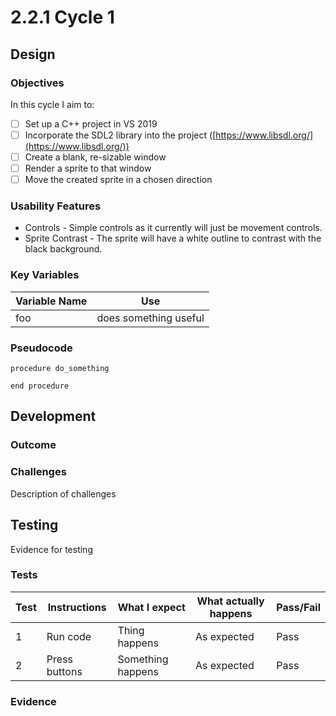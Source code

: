# 2.2.1 Cycle 1

## Design

### Objectives

In this cycle I aim to:

* [ ] Set up a C++ project in VS 2019
* [ ] Incorporate the SDL2 library into the project ([https://www.libsdl.org/](https://www.libsdl.org/))
* [ ] Create a blank, re-sizable window
* [ ] Render a sprite to that window
* [ ] Move the created sprite in a chosen direction

### Usability Features

* Controls - Simple controls as it currently will just be movement controls.
* Sprite Contrast - The sprite will have a white outline to contrast with the black background.

### Key Variables

| Variable Name | Use                   |
| ------------- | --------------------- |
| foo           | does something useful |

### Pseudocode

```
procedure do_something
    
end procedure
```

## Development

### Outcome

### Challenges

Description of challenges

## Testing

Evidence for testing

### Tests

| Test | Instructions  | What I expect     | What actually happens | Pass/Fail |
| ---- | ------------- | ----------------- | --------------------- | --------- |
| 1    | Run code      | Thing happens     | As expected           | Pass      |
| 2    | Press buttons | Something happens | As expected           | Pass      |

### Evidence
